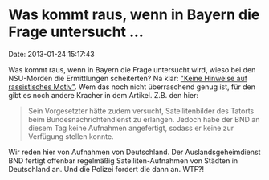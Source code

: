 Was kommt raus, wenn in Bayern die Frage untersucht \...
========================================================

Date: 2013-01-24 15:17:43

Was kommt raus, wenn in Bayern die Frage untersucht wird, wieso bei den
NSU-Morden die Ermittlungen scheiterten? Na klar: ["Keine Hinweise auf
rassistisches
Motiv"](http://www.publikative.org/2013/01/23/nsu-terror-keine-hinweise-auf-rassistisches-motiv/).
Wem das noch nicht überraschend genug ist, für den gibt es noch andere
Kracher in dem Artikel. Z.B. den hier:

> Sein Vorgesetzter hätte zudem versucht, Satellitenbilder des Tatorts
> beim Bundesnachrichtendienst zu erlangen. Jedoch habe der BND an
> diesem Tag keine Aufnahmen angefertigt, sodass er keine zur Verfügung
> stellen konnte.

Wir reden hier von Aufnahmen von Deutschland. Der Auslandsgeheimdienst
BND fertigt offenbar regelmäßig Satelliten-Aufnahmen von Städten in
Deutschland an. Und die Polizei fordert die dann an. WTF?!
